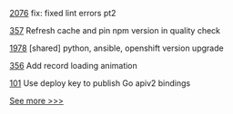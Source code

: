 
[2076](https://github.com/hyperledger/cactus/pull/2076) fix: fixed lint errors pt2

[357](https://github.com/hyperledger/aries-mobile-agent-react-native/pull/357) Refresh cache and pin npm version in quality check

[1978](https://github.com/hyperledger/bevel/pull/1978) [shared] python, ansible, openshift version upgrade

[356](https://github.com/hyperledger/aries-mobile-agent-react-native/pull/356) Add record loading animation

[101](https://github.com/hyperledger/fabric-protos/pull/101) Use deploy key to publish Go apiv2 bindings


[See more >>>](https://start-here.hyperledger.org/pull-requests)
